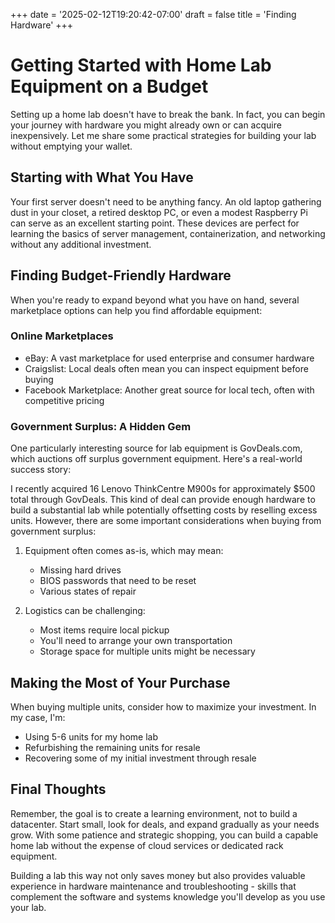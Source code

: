+++
date = '2025-02-12T19:20:42-07:00'
draft = false
title = 'Finding Hardware'
+++

# Getting Started with Home Lab Equipment on a Budget

Setting up a home lab doesn't have to break the bank. In fact, you can begin your journey with hardware you might already own or can acquire inexpensively. Let me share some practical strategies for building your lab without emptying your wallet.

## Starting with What You Have

Your first server doesn't need to be anything fancy. An old laptop gathering dust in your closet, a retired desktop PC, or even a modest Raspberry Pi can serve as an excellent starting point. These devices are perfect for learning the basics of server management, containerization, and networking without any additional investment.

## Finding Budget-Friendly Hardware

When you're ready to expand beyond what you have on hand, several marketplace options can help you find affordable equipment:

### Online Marketplaces

* eBay: A vast marketplace for used enterprise and consumer hardware
* Craigslist: Local deals often mean you can inspect equipment before buying
* Facebook Marketplace: Another great source for local tech, often with competitive pricing

### Government Surplus: A Hidden Gem

One particularly interesting source for lab equipment is GovDeals.com, which auctions off surplus government equipment. Here's a real-world success story:

I recently acquired 16 Lenovo ThinkCentre M900s for approximately $500 total through GovDeals. This kind of deal can provide enough hardware to build a substantial lab while potentially offsetting costs by reselling excess units. However, there are some important considerations when buying from government surplus:

1. Equipment often comes as-is, which may mean:
   * Missing hard drives
   * BIOS passwords that need to be reset
   * Various states of repair

2. Logistics can be challenging:
   * Most items require local pickup
   * You'll need to arrange your own transportation
   * Storage space for multiple units might be necessary

## Making the Most of Your Purchase

When buying multiple units, consider how to maximize your investment. In my case, I'm:

* Using 5-6 units for my home lab
* Refurbishing the remaining units for resale
* Recovering some of my initial investment through resale

## Final Thoughts

Remember, the goal is to create a learning environment, not to build a datacenter. Start small, look for deals, and expand gradually as your needs grow. With some patience and strategic shopping, you can build a capable home lab without the expense of cloud services or dedicated rack equipment.

Building a lab this way not only saves money but also provides valuable experience in hardware maintenance and troubleshooting - skills that complement the software and systems knowledge you'll develop as you use your lab.
